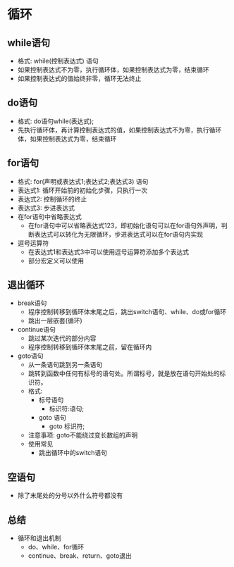 # 循环

## while语句
- 格式: while(控制表达式) 语句
- 如果控制表达式不为零，执行循环体，如果控制表达式为零，结束循环
- 如果控制表达式的值始终非零，循环无法终止

## do语句
- 格式: do语句while(表达式);
- 先执行循环体，再计算控制表达式的值，如果控制表达式不为零，执行循环体，如果控制表达式为零，结束循环

## for语句
- 格式: for(声明或表达式1;表达式2;表达式3) 语句
- 表达式1: 循环开始前的初始化步骤，只执行一次
- 表达式2: 控制循环的终止
- 表达式3: 步进表达式 
- 在for语句中省略表达式
    - 在for语句中可以省略表达式123，即初始化语句可以在for语句外声明，判断表达式可以转化为无限循环，步进表达式可以在for语句内实现
- 逗号运算符
    - 在表达式1和表达式3中可以使用逗号运算符添加多个表达式
    - 部分宏定义可以使用

## 退出循环
- break语句
    - 程序控制转移到循环体末尾之后，跳出switch语句、while、do或for循环
    - 跳出一层嵌套(循环)
- continue语句
    - 跳过某次迭代的部分内容
    - 程序控制转移到循环体末尾之前，留在循环内
- goto语句
    - 从一条语句跳到另一条语句
    - 跳转到函数中任何有标号的语句处。所谓标号，就是放在语句开始处的标识符。
    - 格式:  
        - 标号语句 
            - 标识符:语句; 
        - goto 语句
            - goto 标识符;
    - 注意事项: goto不能绕过变长数组的声明
    - 使用常见
        - 跳出循环中的switch语句
## 空语句
- 除了末尾处的分号以外什么符号都没有


## 总结
- 循环和退出机制
    - do、while、for循环
    - continue、break、return、goto退出